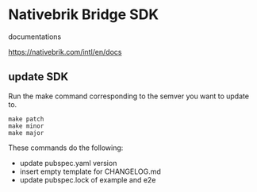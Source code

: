 # Nativebrik Bridge SDK

documentations

https://nativebrik.com/intl/en/docs


## update SDK

Run the make command corresponding to the semver you want to update to.

```
make patch
make minor
make major
```

These commands do the following:

- update pubspec.yaml version
- insert empty template for CHANGELOG.md
- update pubspec.lock of example and e2e
